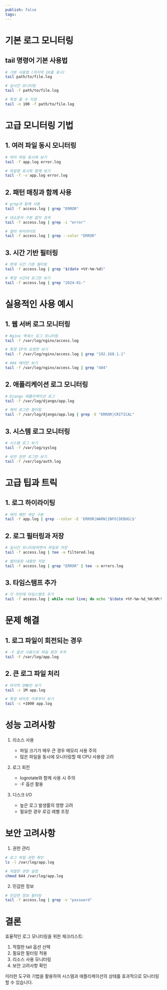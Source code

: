 ```yaml
---
publish: false
tags:
---
```


# 기본 로그 모니터링

## tail 명령어 기본 사용법
```bash
# 기본 사용법 (마지막 10줄 표시)
tail path/to/file.log

# 실시간 모니터링
tail -f path/to/file.log

# 특정 줄 수 지정
tail -n 100 -f path/to/file.log
```

# 고급 모니터링 기법

## 1. 여러 파일 동시 모니터링
```bash
# 여러 파일 동시에 보기
tail -f app.log error.log

# 파일명 표시와 함께 보기
tail -f -v app.log error.log
```

## 2. 패턴 매칭과 함께 사용
```bash
# grep과 함께 사용
tail -f access.log | grep "ERROR"

# 대소문자 구분 없이 검색
tail -f access.log | grep -i "error"

# 컬러 하이라이트
tail -f access.log | grep --color "ERROR"
```

## 3. 시간 기반 필터링
```bash
# 현재 시간 기준 필터링
tail -f access.log | grep "$(date +%Y-%m-%d)"

# 특정 시간대 로그만 보기
tail -f access.log | grep "2024-01-"
```

# 실용적인 사용 예시

## 1. 웹 서버 로그 모니터링
```bash
# Nginx 액세스 로그 모니터링
tail -f /var/log/nginx/access.log

# 특정 IP의 요청만 보기
tail -f /var/log/nginx/access.log | grep "192.168.1.1"

# 404 에러만 보기
tail -f /var/log/nginx/access.log | grep "404"
```

## 2. 애플리케이션 로그 모니터링
```bash
# Django 애플리케이션 로그
tail -f /var/log/django/app.log

# 에러 로그만 필터링
tail -f /var/log/django/app.log | grep -E "ERROR|CRITICAL"
```

## 3. 시스템 로그 모니터링
```bash
# 시스템 로그 보기
tail -f /var/log/syslog

# 보안 관련 로그만 보기
tail -f /var/log/auth.log
```

# 고급 팁과 트릭

## 1. 로그 하이라이팅
```bash
# 여러 패턴 색상 구분
tail -f app.log | grep --color -E 'ERROR|WARN|INFO|DEBUG|$'
```

## 2. 로그 필터링과 저장
```bash
# 실시간 모니터링하면서 파일로 저장
tail -f access.log | tee -a filtered.log

# 필터링된 내용만 저장
tail -f access.log | grep "ERROR" | tee -a errors.log
```

## 3. 타임스탬프 추가
```bash
# 각 라인에 타임스탬프 추가
tail -f access.log | while read line; do echo "$(date +%Y-%m-%d_%H:%M:%S) $line"; done
```

# 문제 해결

## 1. 로그 파일이 회전되는 경우
```bash
# -F 옵션 사용으로 파일 회전 추적
tail -F /var/log/app.log
```

## 2. 큰 로그 파일 처리
```bash
# 마지막 1MB만 보기
tail -c 1M app.log

# 특정 바이트 이후부터 보기
tail -c +1000 app.log
```

# 성능 고려사항

1. 리소스 사용
   - 파일 크기가 매우 큰 경우 메모리 사용 주의
   - 많은 파일을 동시에 모니터링할 때 CPU 사용량 고려

2. 로그 회전
   - logrotate와 함께 사용 시 주의
   - -F 옵션 활용

3. 디스크 I/O
   - 높은 로그 발생률의 영향 고려
   - 필요한 경우 로깅 레벨 조정

# 보안 고려사항

1. 권한 관리
```bash
# 로그 파일 권한 확인
ls -l /var/log/app.log

# 적절한 권한 설정
chmod 644 /var/log/app.log
```

2. 민감한 정보
```bash
# 민감한 정보 필터링
tail -f access.log | grep -v "password"
```

# 결론

효율적인 로그 모니터링을 위한 체크리스트:
1. 적절한 tail 옵션 선택
2. 필요한 필터링 적용
3. 리소스 사용 모니터링
4. 보안 고려사항 확인

이러한 도구와 기법을 활용하여 시스템과 애플리케이션의 상태를 효과적으로 모니터링할 수 있습니다.